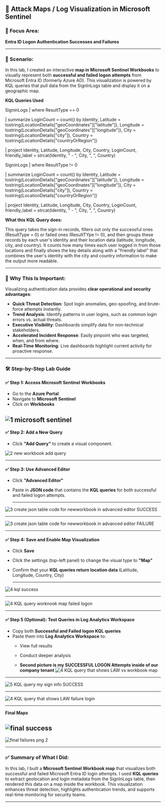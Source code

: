 ## 🔐 **Attack Maps / Log Visualization in Microsoft Sentinel**

### 🎯 **Focus Area**:  
**Entra ID Logon Authentication Successes and Failures**

---

### 📘 **Scenario:**
In this lab, I created an interactive **map in Microsoft Sentinel Workbooks** to visually represent both **successful and failed logon attempts** from Microsoft Entra ID (formerly Azure AD). This visualization is powered by KQL queries that pull data from the SignInLogs table and display it on a geographic map.


**KQL Queries Used**

SigninLogs
| where ResultType == 0

| summarize LoginCount = count() by Identity, Latitude = tostring(LocationDetails["geoCoordinates"]["latitude"]), Longitude = tostring(LocationDetails["geoCoordinates"]["longitude"]), City = tostring(LocationDetails["city"]), Country = tostring(LocationDetails["countryOrRegion"])

| project Identity, Latitude, Longitude, City, Country, LoginCount, friendly_label = strcat(Identity, " - ", City, ", ", Country)


SigninLogs
| where ResultType != 0

| summarize LoginCount = count() by Identity, Latitude = tostring(LocationDetails["geoCoordinates"]["latitude"]), Longitude = tostring(LocationDetails["geoCoordinates"]["longitude"]), City = tostring(LocationDetails["city"]), Country = tostring(LocationDetails["countryOrRegion"])

| project Identity, Latitude, Longitude, City, Country, LoginCount, friendly_label = strcat(Identity, " - ", City, ", ", Country)

**What this KQL Query does:**

This query takes the sign-in records, filters out only the successful ones (ResultType = 0) or failed ones (ResultTYpe != 0), and then groups these records by each user's identity and their location data (latitude, longitude, city, and country). It counts how many times each user logged in from those locations and finally shows the key details along with a "friendly label" that combines the user's identity with the city and country information to make the output more readable.

---

### 🚨 **Why This Is Important:**

Visualizing authentication data provides **clear operational and security advantages**:

- **Quick Threat Detection**: Spot login anomalies, geo-spoofing, and brute-force attempts instantly.
- **Trend Analysis**: Identify patterns in user logins, such as common login errors vs. actual threats.
- **Executive Visibility**: Dashboards simplify data for non-technical stakeholders.
- **Accelerated Incident Response**: Easily pinpoint who was targeted, when, and from where.
- **Real-Time Monitoring**: Live dashboards highlight current activity for proactive response.

---

### 🛠️ **Step-by-Step Lab Guide**

#### ✅ Step 1: Access Microsoft Sentinel Workbooks
- Go to the **Azure Portal**
- Navigate to **Microsoft Sentinel**
- Click on **Workbooks**
  
![1 microsoft sentinel ](https://github.com/user-attachments/assets/3be805d7-87a1-4d5a-8577-681e0e2dfb15)
---



#### ✅ Step 2: Add a New Query
- Click **"Add Query"** to create a visual component.
  
![2 new workbook add query](https://github.com/user-attachments/assets/19384972-acdc-4640-9266-2685bde0f82f)

---


#### ✅ Step 3: Use Advanced Editor
- Click **"Advanced Editor"**
- Paste in **JSON code** that contains the **KQL queries** for both successful and failed logon attempts.

  ---

![3 create json table code for newworkbook in advanced editor SUCCESS](https://github.com/user-attachments/assets/2eced72f-2fcb-40d1-af26-d525e8bbaff2)

---


![3 create json table code for newworkbook in advanced editor FAILURE](https://github.com/user-attachments/assets/96bab036-7e74-4527-a970-2586c8a05869)


---

#### ✅ Step 4: Save and Enable Map Visualization
- Click **Save**
- Click the settings (top-left panel) to change the visual type to **"Map"**
- Confirm that your **KQL queries return location data** (Latitude, Longitude, Country, City)

  ---


![4 kql success](https://github.com/user-attachments/assets/95be0049-04ce-43d3-a641-03d567f17010)

---

![4 KQL query worknook map failed logon](https://github.com/user-attachments/assets/5c415856-bafa-4e27-8cf8-99238f742b1d)


---

#### ✅ Step 5 (Optional): Test Queries in Log Analytics Workspace
- Copy both **Successful and Failed logon KQL queries**
- Paste them into **Log Analytics Workspace** to:
  - View full results
  - Conduct deeper analysis
 
  
  - **Second picture is my SUCCESSFUL LOGON Attempts inside of our company tenant**
 ![4 KQL query that shows LAW vs workbook map](https://github.com/user-attachments/assets/90f76fe6-dc22-4f5b-8c6c-59d65466dd62)

---

  ![5 KQL query my sign info SUCCESS](https://github.com/user-attachments/assets/b10e84bc-2771-4c58-991c-568b3c65d49b)
  
---
![4 KQL query that shows LAW failure login](https://github.com/user-attachments/assets/79a4e9e5-7884-48ac-bc92-56076a87f3b5)

---
**Final Maps** 

![final success](https://github.com/user-attachments/assets/71134140-84cf-4c76-89a1-72c9534f5e07)
---

![final failures png 2 ](https://github.com/user-attachments/assets/77e0addc-1549-4584-91ca-3d1c79bbac42)

---




### ✅ **Summary of What I Did:**

In this lab, I built a **Microsoft Sentinel Workbook map** that visualizes both successful and failed Microsoft Entra ID login attempts. I used **KQL queries** to extract geolocation and login metadata from the SignInLogs table, then rendered this data on a map inside the workbook. This visualization enhances threat detection, highlights authentication trends, and supports real-time monitoring for security teams.

---

